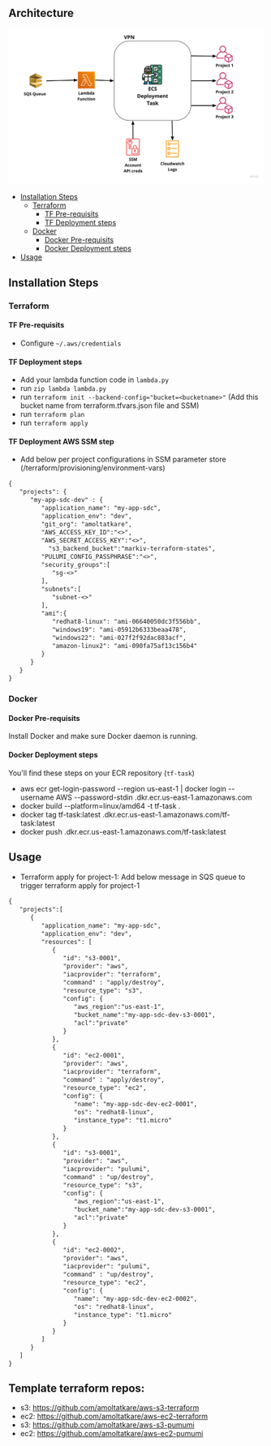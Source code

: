 ## Architecture

![arch](static/images/arch.jpg?raw=true "Architecture")

- [Installation Steps](#installation-steps)
  - [Terraform](#terraform)
    - [TF Pre-requisits](#tf-pre-requisits)
    - [TF Deployment steps](#tf-deployment-steps)
  - [Docker](#docker)
    - [Docker Pre-requisits](#docker-pre-requisits)
    - [Docker Deployment steps](#docker-deployment-steps)
- [Usage](#usage)

## Installation Steps

### Terraform
#### TF Pre-requisits
- Configure `~/.aws/credentials`

#### TF Deployment steps
* Add your lambda function code in `lambda.py`
* run `zip lambda lambda.py`
* run `terraform init --backend-config="bucket=<bucketname>"` (Add this bucket name from terraform.tfvars.json file and SSM)
* run `terraform plan`
* run `terraform apply`

#### TF Deployment AWS SSM step
- Add below per project configurations in SSM parameter store (/terraform/provisioning/environment-vars)
```
{
   "projects": {
      "my-app-sdc-dev" : {
         "application_name": "my-app-sdc",
         "application_env": "dev",
         "git_org": "amoltatkare",
         "AWS_ACCESS_KEY_ID":"<>",
         "AWS_SECRET_ACCESS_KEY":"<>",
	       "s3_backend_bucket":"markiv-terraform-states",
         "PULUMI_CONFIG_PASSPHRASE":"<>",
         "security_groups":[
            "sg-<>"
         ],
         "subnets":[
            "subnet-<>"
         ],
         "ami":{
            "redhat8-linux": "ami-06640050dc3f556bb",
            "windows19": "ami-05912b6333beaa478",
            "windows22": "ami-027f2f92dac883acf",
            "amazon-linux2": "ami-090fa75af13c156b4"
         }
      }
   }
}
```



### Docker
#### Docker Pre-requisits
Install Docker and make sure Docker daemon is running.

#### Docker Deployment steps
You'll find these steps on your ECR repository (`tf-task`)
* aws ecr get-login-password --region us-east-1 | docker login --username AWS --password-stdin <your-account-number>.dkr.ecr.us-east-1.amazonaws.com
* docker build --platform=linux/amd64 -t tf-task .
* docker tag tf-task:latest <your-account-number>.dkr.ecr.us-east-1.amazonaws.com/tf-task:latest
* docker push <your-account-number>.dkr.ecr.us-east-1.amazonaws.com/tf-task:latest

## Usage
* Terraform apply for project-1:
Add below message in SQS queue to trigger terraform apply for project-1
```
{
   "projects":[
      {
         "application_name": "my-app-sdc",
         "application_env": "dev",
         "resources": [
            {
               "id": "s3-0001",
               "provider": "aws",
               "iacprovider": "terraform",
               "command" : "apply/destroy",
               "resource_type": "s3",
               "config": {
                  "aws_region":"us-east-1",
                  "bucket_name":"my-app-sdc-dev-s3-0001",
                  "acl":"private"
               }
            },
            {
               "id": "ec2-0001",
               "provider": "aws",
               "iacprovider": "terraform",
               "command" : "apply/destroy",
               "resource_type": "ec2",
               "config": {
                  "name": "my-app-sdc-dev-ec2-0001",
                  "os": "redhat8-linux",
                  "instance_type": "t1.micro"
               }
            },
            {
               "id": "s3-0001",
               "provider": "aws",
               "iacprovider": "pulumi",
               "command" : "up/destroy",
               "resource_type": "s3",
               "config": {
                  "aws_region":"us-east-1",
                  "bucket_name":"my-app-sdc-dev-s3-0001",
                  "acl":"private"
               }
            },
            {
               "id": "ec2-0002",
               "provider": "aws",
               "iacprovider": "pulumi",
               "command" : "up/destroy", 
               "resource_type": "ec2",
               "config": {
                  "name": "my-app-sdc-dev-ec2-0002",
                  "os": "redhat8-linux",
                  "instance_type": "t1.micro"
               }
            }
         ]
      }
   ]
}
```
## Template terraform repos:
- s3: https://github.com/amoltatkare/aws-s3-terraform
- ec2: https://github.com/amoltatkare/aws-ec2-terraform
- s3: https://github.com/amoltatkare/aws-s3-pumumi
- ec2: https://github.com/amoltatkare/aws-ec2-pumumi

